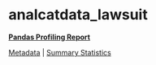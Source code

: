 # analcatdata_lawsuit

[**Pandas Profiling Report**](https://epistasislab.github.io/penn-ml-benchmarks/profile/analcatdata_lawsuit.html)

[Metadata](metadata.yaml) | [Summary Statistics](summary_stats.tsv)
